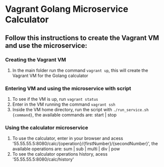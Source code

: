 # Vagrant Golang Microservice Calculator

## Follow this instructions to create the Vagrant VM and use the microservice:

### Creating the Vagrant VM

1. In the main folder run the command ```vagrant up```, this will create the Vagrant VM for the Golang calculator

### Entering VM and using the microservice with script

1. To see if the VM is up, run ```vagrant status```
2. Enter in the VM running the command ```vagrant ssh```
3. Inside the VM home directory, run the script with ```./run_service.sh {command}```, the available commands are: start | stop

### Using the calculator microservice

1. To use the calculator, enter in your browser and acess '55.55.55.5:8080/calc/{operation}/{firstNumber}/{secondNumber}', the available operations are: sum | sub | multi | div | pow
2. To see the calculator operations history, acess '55.55.55.5:8080/calc/history'
